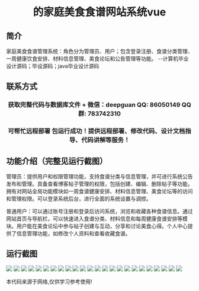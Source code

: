 <p><h1 align="center">的家庭美食食谱网站系统vue</h1></p>

## 简介
家庭美食食谱管理系统：角色分为管理员、用户；包含登录注册、食谱分类管理、一周健康饮食安排、材料信息管理、美食论坛和公告管理等功能。    --计算机毕业设计源码；毕设源码；java毕业设计源码


## 联系方式
<p><h3 align="center">获取完整代码与数据库文件 + 微信：deepguan QQ: 86050149 QQ群: 783742310</h3></p>
<p><h3 align="center">可帮忙远程部署 包运行成功！提供远程部署、修改代码、设计文档指导、代码讲解等服务！</h3></p>

## 功能介绍（完整见运行截图）
管理员：提供用户和权限管理功能，支持食谱分类与信息管理，并可进行系统公告发布和管理。具备查看博客帖子管理的权限，包括创建、编辑、删除帖子等功能。拥有对网站全局功能模块如一周食谱健康安排、材料信息管理、美食论坛等的访问和管理权限。可以登录系统后台，进行全面的系统设置与调控。

普通用户：可以通过账号注册和登录后访问系统，浏览和收藏各种食谱信息。通过网站首页与导航栏，可以快速进入食谱分类、材料信息和每周健康食谱安排等模块。用户能在美食论坛中参与帖子创建与互动，分享和讨论美食心得。个人中心提供了信息管理功能，如修改个人资料和查看收藏食谱。


## 运行截图
![](https://bs-1329754181.cos.ap-shanghai.myqcloud.com/ssm/FamilyRecipesSystem/img/001.jpg)
![](https://bs-1329754181.cos.ap-shanghai.myqcloud.com/ssm/FamilyRecipesSystem/img/002.jpg)
![](https://bs-1329754181.cos.ap-shanghai.myqcloud.com/ssm/FamilyRecipesSystem/img/003.jpg)
![](https://bs-1329754181.cos.ap-shanghai.myqcloud.com/ssm/FamilyRecipesSystem/img/004.jpg)
![](https://bs-1329754181.cos.ap-shanghai.myqcloud.com/ssm/FamilyRecipesSystem/img/005.jpg)
![](https://bs-1329754181.cos.ap-shanghai.myqcloud.com/ssm/FamilyRecipesSystem/img/006.jpg)
![](https://bs-1329754181.cos.ap-shanghai.myqcloud.com/ssm/FamilyRecipesSystem/img/007.jpg)
![](https://bs-1329754181.cos.ap-shanghai.myqcloud.com/ssm/FamilyRecipesSystem/img/008.jpg)
![](https://bs-1329754181.cos.ap-shanghai.myqcloud.com/ssm/FamilyRecipesSystem/img/009.jpg)
![](https://bs-1329754181.cos.ap-shanghai.myqcloud.com/ssm/FamilyRecipesSystem/img/010.jpg)
![](https://bs-1329754181.cos.ap-shanghai.myqcloud.com/ssm/FamilyRecipesSystem/img/011.jpg)
![](https://bs-1329754181.cos.ap-shanghai.myqcloud.com/ssm/FamilyRecipesSystem/img/012.jpg)
![](https://bs-1329754181.cos.ap-shanghai.myqcloud.com/ssm/FamilyRecipesSystem/img/013.jpg)
![](https://bs-1329754181.cos.ap-shanghai.myqcloud.com/ssm/FamilyRecipesSystem/img/014.jpg)
![](https://bs-1329754181.cos.ap-shanghai.myqcloud.com/ssm/FamilyRecipesSystem/img/015.jpg)
![](https://bs-1329754181.cos.ap-shanghai.myqcloud.com/ssm/FamilyRecipesSystem/img/016.jpg)
![](https://bs-1329754181.cos.ap-shanghai.myqcloud.com/ssm/FamilyRecipesSystem/img/017.jpg)
![](https://bs-1329754181.cos.ap-shanghai.myqcloud.com/ssm/FamilyRecipesSystem/img/018.jpg)
![](https://bs-1329754181.cos.ap-shanghai.myqcloud.com/ssm/FamilyRecipesSystem/img/019.jpg)
![](https://bs-1329754181.cos.ap-shanghai.myqcloud.com/ssm/FamilyRecipesSystem/img/020.jpg)
![](https://bs-1329754181.cos.ap-shanghai.myqcloud.com/ssm/FamilyRecipesSystem/img/021.jpg)
![](https://bs-1329754181.cos.ap-shanghai.myqcloud.com/ssm/FamilyRecipesSystem/img/022.jpg)
![](https://bs-1329754181.cos.ap-shanghai.myqcloud.com/ssm/FamilyRecipesSystem/img/023.jpg)
![](https://bs-1329754181.cos.ap-shanghai.myqcloud.com/ssm/FamilyRecipesSystem/img/024.jpg)

<p>本代码来源于网络,仅供学习参考使用!</p>
